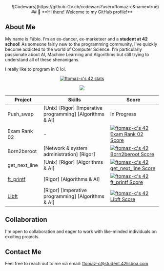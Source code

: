 <div align="right">
![Codewars](https://github.r2v.ch/codewars?user=ftomaz-c&name=true)
</div>

<div align="center">
## 👋 **Hi there! Welcome to my GitHub profile!**
</div>


## About Me
My name is Fábio. I'm an ex-dancer, ex-marketeer and a **student at 42 school**!
As someone fairly new to the programming community, I've quickly become addicted to the world of Computer Science.
I'm particularly passionate about AI, Machine Learning and Algorithms but still trying to understand all of these shenanigans.

I really like to program in C lol.

<p align="center">
  <a href="https://github.com/JaeSeoKim/badge42"><img src="https://badge42.vercel.app/api/v2/cll8aluis004008jmi3fl103a/stats?cursusId=21&coalitionId=112" alt="ftomaz-c's 42 stats" /></a>
</p>

<p align="center">
  <a href="https://skillicons.dev">
    <img src="https://skillicons.dev/icons?i=c,vscode,vim,docker,linux" />
  </a>
</p>
<div align="center">

|Project|Skills|Score|
|---|---|---|
|Push_swap|[Unix] [Rigor] [Imperative programming] [Algorithms & AI]| In Progress|
|Exam Rank 02|-|[![ftomaz-c's 42 Exam Rank 02 Score](https://badge42.vercel.app/api/v2/cll8aluis004008jmi3fl103a/project/3201301)](https://github.com/JaeSeoKim/badge42)|
|Born2beroot|[Network & system administration] [Rigor]|[![ftomaz-c's 42 Born2beroot Score](https://badge42.vercel.app/api/v2/cll8aluis004008jmi3fl103a/project/3177558)](https://github.com/JaeSeoKim/badge42)|
|get_next_line|[Unix] [Rigor] [Algorithms & AI]|[![ftomaz-c's 42 get_next_line Score](https://badge42.vercel.app/api/v2/cll8aluis004008jmi3fl103a/project/3104433)](https://github.com/JaeSeoKim/badge42)|
|[ft_printf](https://github.com/ftomaz-c/Printf.git)|[Rigor] [Algorithms & AI]|[![ftomaz-c's 42 ft_printf Score](https://badge42.vercel.app/api/v2/cll8aluis004008jmi3fl103a/project/3083805)](https://github.com/JaeSeoKim/badge42)|
|[Libft](https://github.com/ftomaz-c/Libft.git)|[Rigor] [Imperative programming] [Algorithms & AI]|[![ftomaz-c's 42 Libft Score](https://badge42.vercel.app/api/v2/cll8aluis004008jmi3fl103a/project/3060968)](https://github.com/JaeSeoKim/badge42)|

</div>

## Collaboration
I'm open to collaboration and eager to work with like-minded individuals on exciting projects.

## Contact Me
Feel free to reach out to me via email: [ftomaz-c@student.42lisboa.com](mailto:ftomaz-c@student.42lisboa.com)
